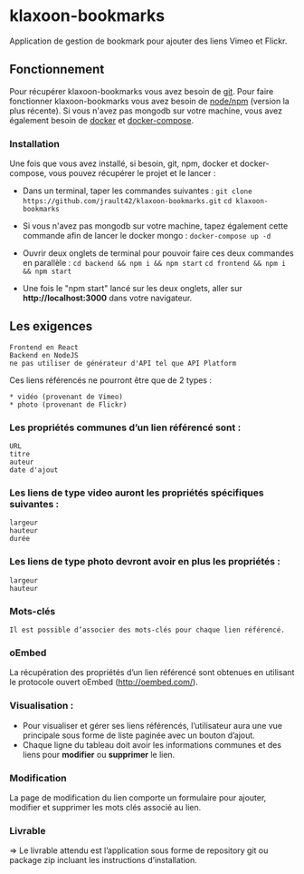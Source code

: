 
# klaxoon-bookmarks 

Application de gestion de bookmark pour ajouter des liens Vimeo et Flickr.

## Fonctionnement
 Pour récupérer klaxoon-bookmarks vous avez besoin de [git](https://git-scm.com/downloads).
 Pour faire fonctionner klaxoon-bookmarks vous avez besoin de [node/npm](https://docs.npmjs.com/downloading-and-installing-node-js-and-npm) (version la plus récente).
 Si vous n'avez pas mongodb sur votre machine, vous avez également besoin de [docker](https://docs.docker.com/get-docker/) et [docker-compose](https://docs.docker.com/compose/install/).

### Installation
Une fois que vous avez installé, si besoin, git, npm, docker et docker-compose, vous pouvez récupérer le projet et le lancer :
- Dans un terminal, taper les commandes suivantes :
`git clone https://github.com/jrault42/klaxoon-bookmarks.git`
`cd klaxoon-bookmarks`

- Si vous n'avez pas mongodb sur votre machine, tapez également cette commande afin de lancer le docker mongo :
`docker-compose up -d`

- Ouvrir deux onglets de terminal pour pouvoir faire ces deux commandes en parallèle :
`cd backend && npm i && npm start`
`cd frontend && npm i && npm start`

- Une fois le "npm start" lancé sur les deux onglets, aller sur **http://localhost:3000** dans votre navigateur.

## Les exigences

    Frontend en React
    Backend en NodeJS 
    ne pas utiliser de générateur d'API tel que API Platform


Ces liens référencés ne pourront être que de 2 types :

    * vidéo (provenant de Vimeo)
    * photo (provenant de Flickr)

### Les propriétés communes d’un lien référencé sont :

    URL
    titre
    auteur
    date d'ajout

### Les liens de type video auront les propriétés spécifiques suivantes :

    largeur
    hauteur
    durée

### Les liens de type photo devront avoir en plus les propriétés :

    largeur
    hauteur

### Mots-clés
    Il est possible d’associer des mots-clés pour chaque lien référencé.

### oEmbed
La récupération des propriétés d’un lien référencé sont obtenues en utilisant le protocole ouvert oEmbed (http://oembed.com/).

### Visualisation :
* Pour visualiser et gérer ses liens référencés, l’utilisateur aura une vue principale sous forme de liste paginée avec un bouton d’ajout. 
* Chaque ligne du tableau doit avoir les informations communes et des liens pour **modifier** ou **supprimer** le lien.

### Modification
La page de modification du lien comporte un formulaire pour ajouter, modifier et supprimer les mots clés associé au lien.


### Livrable
=> Le livrable attendu est l’application sous forme de repository git ou package zip incluant les instructions d’installation.
